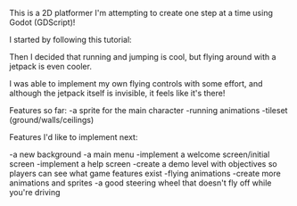 This is a 2D platformer I'm attempting to create one step at a time using Godot (GDScript)! 

I started by following this tutorial:

Then I decided that running and jumping is cool, but flying around with a jetpack is even cooler.

I was able to implement my own flying controls with some effort, and although the jetpack itself is invisible, it feels like it's there!

Features so far:
-a sprite for the main character
-running animations
-tileset (ground/walls/ceilings)




Features I'd like to implement next:

-a new background
-a main menu
-implement a welcome screen/initial screen
-implement a help screen
-create a demo level with objectives so players can see what game features exist
-flying animations
-create more animations and sprites
-a good steering wheel that doesn't fly off while you're driving
